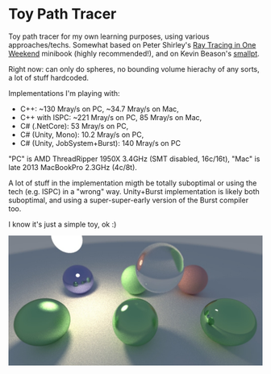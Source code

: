 # Toy Path Tracer

Toy path tracer for my own learning purposes, using various approaches/techs. Somewhat based on Peter Shirley's
[Ray Tracing in One Weekend](http://in1weekend.blogspot.lt/) minibook (highly recommended!), and on Kevin Beason's
[smallpt](http://www.kevinbeason.com/smallpt/).

Right now: can only do spheres, no bounding volume hierachy of any sorts, a lot of stuff hardcoded.

Implementations I'm playing with:

* C++: ~130 Mray/s on PC, ~34.7 Mray/s on Mac,
* C++ with ISPC: ~221 Mray/s on PC, 85 Mray/s on Mac,
* C# (.NetCore): 53 Mray/s on PC,
* C# (Unity, Mono): 10.2 Mray/s on PC,
* C# (Unity, JobSystem+Burst): 140 Mray/s on PC

"PC" is AMD ThreadRipper 1950X 3.4GHz (SMT disabled, 16c/16t), "Mac" is late 2013 MacBookPro 2.3GHz (4c/8t).

A lot of stuff in the implementation migth be totally suboptimal or using the tech (e.g. ISPC) in a "wrong" way. Unity+Burst
implementation is likely both suboptimal, and using a super-super-early version of the Burst compiler too.

I know it's just a simple toy, ok :)

![Screenshot](/Shots/screenshot.jpg?raw=true "Screenshot")
